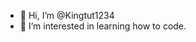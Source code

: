 - 👋 Hi, I’m @Kingtut1234
- 👀 I’m interested in learning how to code. 


<!---
Kingtut1234/Kingtut1234 is a ✨ special ✨ repository because its `README.md` (this file) appears on your GitHub profile.
You can click the Preview link to take a look at your changes.
--->
